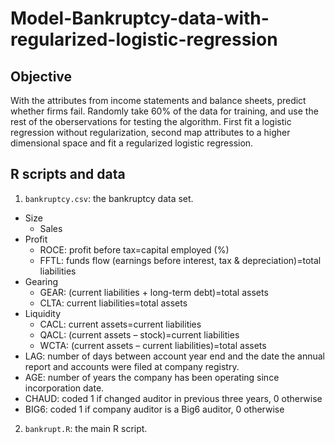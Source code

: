 # Model-Bankruptcy-data-with-regularized-logistic-regression
## Objective
With the attributes from income statements and balance sheets, predict whether firms fail. Randomly take 60% of the data for training, and use the rest of the oberservations for testing the algorithm. First fit a logistic regression without regularization, second map attributes to a higher dimensional space and fit a regularized logistic regression.


## R scripts and data
1. `bankruptcy.csv`: the bankruptcy data set.
  - Size
    - Sales
  - Profit
    - ROCE: profit before tax=capital employed (%)
    - FFTL: funds flow (earnings before interest, tax & depreciation)=total liabilities
  - Gearing
    - GEAR: (current liabilities + long-term debt)=total assets
    - CLTA: current liabilities=total assets
  - Liquidity
    - CACL: current assets=current liabilities
    - QACL: (current assets – stock)=current liabilities
    - WCTA: (current assets – current liabilities)=total assets
  - LAG: number of days between account year end and the date the annual report and accounts were filed at company registry.
  - AGE: number of years the company has been operating since incorporation date.
  - CHAUD: coded 1 if changed auditor in previous three years, 0 otherwise
  - BIG6: coded 1 if company auditor is a Big6 auditor, 0 otherwise

2. `bankrupt.R`: the main R script.
